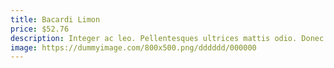 ```yaml
---
title: Bacardi Limon
price: $52.76
description: Integer ac leo. Pellentesques ultrices mattis odio. Donec vitae nisi.
image: https://dummyimage.com/800x500.png/dddddd/000000
---
```

